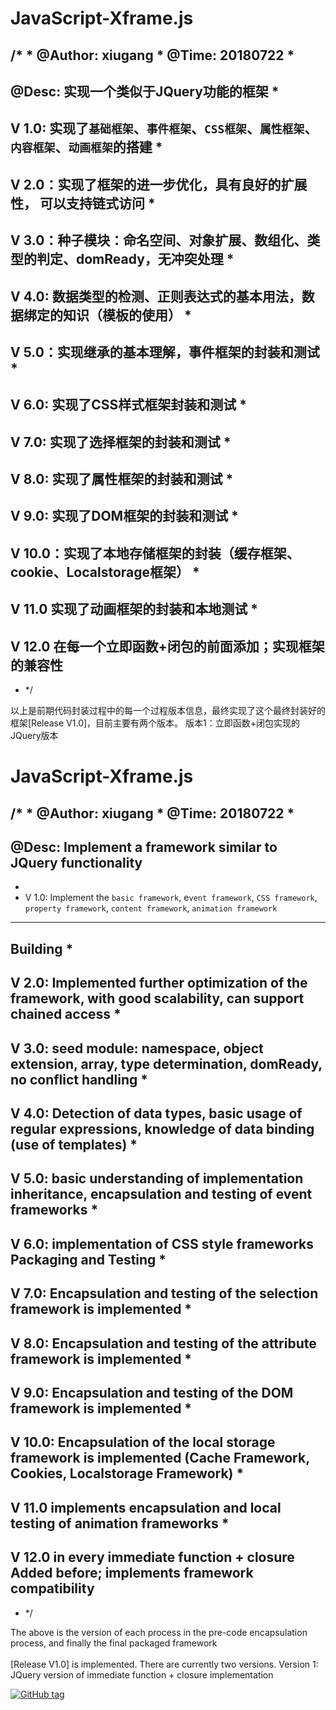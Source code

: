 JavaScript-Xframe.js
====  
/* *
@Author: xiugang * @Time: 20180722 * 
-------  
@Desc: 实现一个类似于JQuery功能的框架 * 
-------  
V 1.0: 实现了`基础框架`、`事件框架`、`CSS框架`、`属性框架`、`内容框架`、`动画框架`的搭建 * 
-------  
V 2.0：实现了框架的进一步优化，具有良好的扩展性， 可以支持链式访问 * 
-------  
V 3.0：种子模块：命名空间、对象扩展、数组化、类型的判定、domReady，无冲突处理 * 
-------  
V 4.0: 数据类型的检测、正则表达式的基本用法，数据绑定的知识（模板的使用） * 
-------  
V 5.0：实现继承的基本理解，事件框架的封装和测试 * 
-------  
V 6.0: 实现了CSS样式框架封装和测试 * 
-------  
V 7.0: 实现了选择框架的封装和测试 * 
-------  
V 8.0: 实现了属性框架的封装和测试 * 
-------  
V 9.0: 实现了DOM框架的封装和测试 * 
-------  
V 10.0：实现了本地存储框架的封装（缓存框架、cookie、Localstorage框架） * 
-------  
V 11.0 实现了动画框架的封装和本地测试 * 
-------  
V 12.0 在每一个立即函数+闭包的前面添加；实现框架的兼容性 
-------  
* */

以上是前期代码封装过程中的每一个过程版本信息，最终实现了这个最终封装好的框架[Release V1.0]，目前主要有两个版本。
版本1：立即函数+闭包实现的JQuery版本




JavaScript-Xframe.js
====  
/* * 
@Author: xiugang * @Time: 20180722 * 
-------  
@Desc: Implement a framework similar to JQuery functionality 
-------  
* 
* V 1.0: Implement the `basic framework`, e`vent framework`, `CSS framework`, `property framework`, `content framework`, `animation framework `
-------  
Building *
-------  
V 2.0: Implemented further optimization of the framework, with good scalability, can support chained access * 
-------  
V 3.0: seed module: namespace, object extension, array, type determination, domReady, no conflict handling * 
-------  
V 4.0: Detection of data types, basic usage of regular expressions, knowledge of data binding (use of templates) * 
-------  
V 5.0: basic understanding of implementation inheritance, encapsulation and testing of event frameworks * 
-------  
V 6.0: implementation of CSS style frameworks Packaging and Testing * 
-------  
V 7.0: Encapsulation and testing of the selection framework is implemented * 
-------  
V 8.0: Encapsulation and testing of the attribute framework is implemented * 
-------  
V 9.0: Encapsulation and testing of the DOM framework is implemented * 
-------  
V 10.0: Encapsulation of the local storage framework is implemented (Cache Framework, Cookies, Localstorage Framework) * 
-------  
V 11.0 implements encapsulation and local testing of animation frameworks * 
-------  
V 12.0 in every immediate function + closure Added before; implements framework compatibility
-------  

* */

The above is the version of each process in the pre-code encapsulation process, and finally the final packaged framework<br>  
[Release V1.0] is implemented. There are currently two versions. Version 1: JQuery version of immediate function + closure implementation


[![GitHub tag](https://img.shields.io/github/tag/expressjs/express.svg)](https://github.com/xiugangzhang/)
